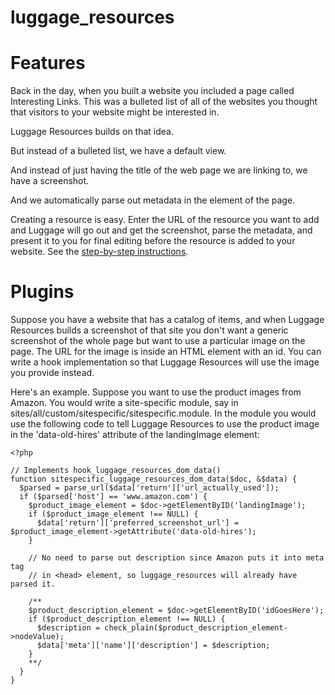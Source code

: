 luggage_resources
================

Features
================

Back in the day, when you built a website you included a page called Interesting Links. This was a bulleted list of all of the websites you thought that visitors to your website might be interested in.

Luggage Resources builds on that idea.

But instead of a bulleted list, we have a default view.

And instead of just having the title of the web page we are linking to, we have a screenshot.

And we automatically parse out metadata in the <head> element of the page.

Creating a resource is easy. Enter the URL of the resource you want to add and Luggage will go out and get the screenshot, parse the metadata, and present it to you for final editing before the resource is added to your website. See the [step-by-step instructions](http://luggagedocs.info/luggage_doc/creating-resource).

Plugins
================

Suppose you have a website that has a catalog of items, and when Luggage Resources builds a screenshot of that site you don't want a generic screenshot of the whole page but want to use a particular image on the page. The URL for the image is inside an HTML element with an id. You can write a hook implementation so that Luggage Resources will use the image you provide instead.

Here's an example. Suppose you want to use the product images from Amazon. You would write a site-specific module, say in sites/all/custom/sitespecific/sitespecific.module. In the module you would use the following code to tell Luggage Resources to use the product image in the 'data-old-hires' attribute of the landingImage element:

````
<?php

// Implements hook_luggage_resources_dom_data()
function sitespecific_luggage_resources_dom_data($doc, &$data) {
  $parsed = parse_url($data['return']['url_actually_used']);
  if ($parsed['host'] == 'www.amazon.com') {    
    $product_image_element = $doc->getElementByID('landingImage');
    if ($product_image_element !== NULL) {
      $data['return']['preferred_screenshot_url'] = $product_image_element->getAttribute('data-old-hires');
    }
    
    // No need to parse out description since Amazon puts it into meta tag
    // in <head> element, so luggage_resources will already have parsed it.
    
    /**
    $product_description_element = $doc->getElementByID('idGoesHere');
    if ($product_description_element !== NULL) {
      $description = check_plain($product_description_element->nodeValue);
      $data['meta']['name']['description'] = $description;
    }
    **/
  }  
}
````
